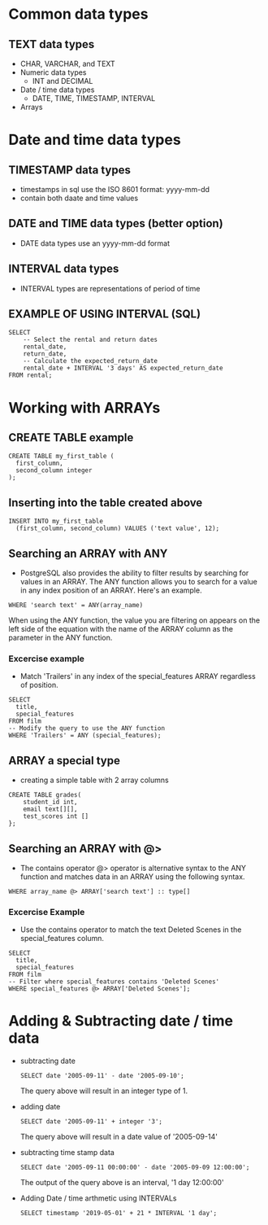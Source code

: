 # Common data types
## TEXT data types
  - CHAR, VARCHAR, and TEXT
- Numeric data types
  - INT and DECIMAL
- Date / time data types
  - DATE, TIME, TIMESTAMP, INTERVAL
- Arrays
      
# Date and time data types
## TIMESTAMP data types
- timestamps in sql use the ISO 8601 format: yyyy-mm-dd
- contain both daate and time values

## DATE and TIME data types (better option)
- DATE data types use an yyyy-mm-dd format
## INTERVAL data types
- INTERVAL types are representations of period of time

## EXAMPLE OF USING INTERVAL (SQL)
```
SELECT
 	-- Select the rental and return dates
	rental_date,
	return_date,
 	-- Calculate the expected_return_date
	rental_date + INTERVAL '3 days' AS expected_return_date
FROM rental;
```

# Working with ARRAYs
## CREATE TABLE example
```
CREATE TABLE my_first_table (
  first_column,
  second_column integer
);
```



## Inserting into the table created above
```
INSERT INTO my_first_table
  (first_column, second_column) VALUES ('text value', 12);
```


## Searching an ARRAY with ANY
- PostgreSQL also provides the ability to filter results by searching for values in an ARRAY. The ANY function allows you to search for a value in any index position of an ARRAY. Here's an example.
```
WHERE 'search text' = ANY(array_name)
```
When using the ANY function, the value you are filtering on appears on the left side of the equation with the name of the ARRAY column as the parameter in the ANY function.

### Excercise example
- Match 'Trailers' in any index of the special_features ARRAY regardless of position.

```
SELECT
  title, 
  special_features 
FROM film 
-- Modify the query to use the ANY function 
WHERE 'Trailers' = ANY (special_features);
```

## ARRAY a special type
- creating a simple table with 2 array columns
```
CREATE TABLE grades(
	student_id int,
	email text[][],
	test_scores int []
};
```

## Searching an ARRAY with @>
- The contains operator @> operator is alternative syntax to the ANY function and matches data in an ARRAY using the following syntax.
```
WHERE array_name @> ARRAY['search text'] :: type[]
```
### Excercise Example
- Use the contains operator to match the text Deleted Scenes in the special_features column.

```
SELECT 
  title, 
  special_features 
FROM film 
-- Filter where special_features contains 'Deleted Scenes'
WHERE special_features @> ARRAY['Deleted Scenes'];
```

# Adding & Subtracting date / time data
- subtracting date
  ```
  SELECT date '2005-09-11' - date '2005-09-10';
  ```

  The query above will result in an integer type of 1.

- adding date
  ```
  SELECT date '2005-09-11' + integer '3'; 
  ```
  The query above will result in a date value of '2005-09-14'

- subtracting time stamp data

  ```
  SELECT date '2005-09-11 00:00:00' - date '2005-09-09 12:00:00';

  ```
  The output of the query above is an interval, '1 day 12:00:00'

- Adding Date / time arthmetic using INTERVALs
  ```
  SELECT timestamp '2019-05-01' + 21 * INTERVAL '1 day';

  ```


